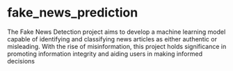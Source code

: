 # fake_news_prediction
The Fake News Detection project aims to develop a machine learning model capable of identifying and classifying news articles as either authentic or misleading. With the rise of misinformation, this project holds significance in promoting information integrity and aiding users in making informed decisions

